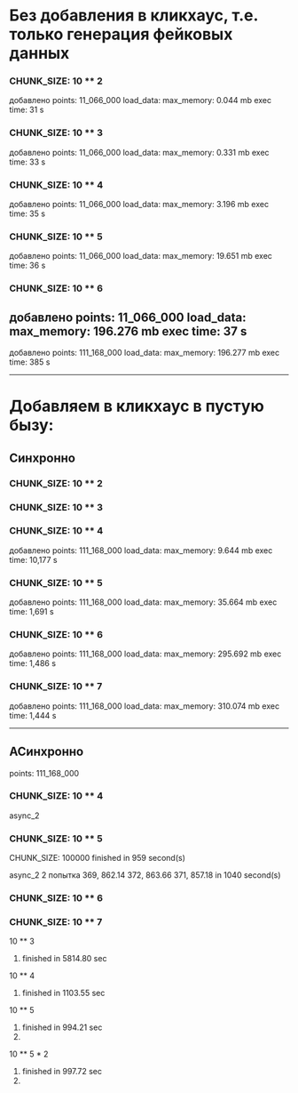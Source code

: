 # Без добавления в кликхаус, т.е. только генерация фейковых данных

### CHUNK_SIZE: 10 ** 2
добавлено points: 11_066_000
load_data:
 max_memory: 0.044 mb
 exec time: 31 s

### CHUNK_SIZE: 10 ** 3
добавлено points: 11_066_000
load_data:
 max_memory: 0.331 mb
 exec time: 33 s

### CHUNK_SIZE: 10 ** 4
добавлено points: 11_066_000
load_data:
 max_memory: 3.196 mb
 exec time: 35 s

### CHUNK_SIZE: 10 ** 5
добавлено points: 11_066_000
load_data:
 max_memory: 19.651 mb
 exec time: 36 s

### CHUNK_SIZE: 10 ** 6
добавлено points: 11_066_000
load_data:
 max_memory: 196.276 mb
 exec time: 37 s
--
добавлено points: 111_168_000
load_data:
 max_memory: 196.277 mb
 exec time: 385 s

---------------------------------------------------------------------------------------------------

# Добавляем в кликхаус в пустую бызу:

## Синхронно


### CHUNK_SIZE: 10 ** 2


### CHUNK_SIZE: 10 ** 3


### CHUNK_SIZE: 10 ** 4
добавлено points: 111_168_000
load_data:
 max_memory: 9.644 mb
 exec time: 10,177 s


### CHUNK_SIZE: 10 ** 5
добавлено points: 111_168_000
load_data:
 max_memory: 35.664 mb
 exec time: 1,691 s

### CHUNK_SIZE: 10 ** 6
добавлено points: 111_168_000
load_data:
 max_memory: 295.692 mb
 exec time: 1,486 s

### CHUNK_SIZE: 10 ** 7
добавлено points: 111_168_000
load_data:
 max_memory: 310.074 mb
 exec time: 1,444 s

---------------------------------------------------------------------------------------------------

## АСинхронно
points: 111_168_000

### CHUNK_SIZE: 10 ** 4
async_2

### CHUNK_SIZE: 10 ** 5
CHUNK_SIZE: 100000
finished in 959 second(s)

async_2
2 попытка
369, 862.14
372, 863.66
371, 857.18
in 1040 second(s)
### CHUNK_SIZE: 10 ** 6
### CHUNK_SIZE: 10 ** 7


10 ** 3
1. finished in 5814.80 sec

10 ** 4
1. finished in 1103.55 sec

10 ** 5
1. finished in 994.21 sec
2.

10 ** 5 * 2
1. finished in 997.72 sec
2. 
